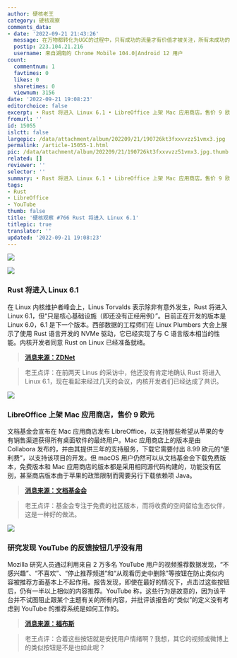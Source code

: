 ```yaml
---
author: 硬核老王
category: 硬核观察
comments_data:
- date: '2022-09-21 21:43:26'
  message: 在万物都转化为UGC的过程中，只有成功的流量才有价值才被关注，所有未成功的都时刻准备着成功。平台为了内容的不断产生也总和咱们说，这条道没有失败学说，只有成功学说。
  postip: 223.104.21.216
  username: 来自湖南的 Chrome Mobile 104.0|Android 12 用户
count:
  commentnum: 1
  favtimes: 0
  likes: 0
  sharetimes: 0
  viewnum: 3156
date: '2022-09-21 19:08:23'
editorchoice: false
excerpt: • Rust 将进入 Linux 6.1 • LibreOffice 上架 Mac 应用商店，售价 9 欧元 • 研究发现 YouTube 的反馈按钮几乎没有用
fromurl: ''
id: 15055
islctt: false
largepic: /data/attachment/album/202209/21/190726kt3fxxvvzz51vmx3.jpg
permalink: /article-15055-1.html
pic: /data/attachment/album/202209/21/190726kt3fxxvvzz51vmx3.jpg.thumb.jpg
related: []
reviewer: ''
selector: ''
summary: • Rust 将进入 Linux 6.1 • LibreOffice 上架 Mac 应用商店，售价 9 欧元 • 研究发现 YouTube 的反馈按钮几乎没有用
tags:
- Rust
- LibreOffice
- YouTube
thumb: false
title: '硬核观察 #766 Rust 将进入 Linux 6.1'
titlepic: true
translator: ''
updated: '2022-09-21 19:08:23'
---
```


![](/data/attachment/album/202209/21/190726kt3fxxvvzz51vmx3.jpg)


![](/data/attachment/album/202209/21/190733txi0gvgywmb6i0vr.jpg)


### Rust 将进入 Linux 6.1


在 Linux 内核维护者峰会上，Linus Torvalds 表示除非有意外发生，Rust 将进入 Linux 6.1，但“只是核心基础设施（即还没有正经用例）”。目前正在开发的版本是 Linux 6.0，6.1 是下一个版本。西部数据的工程师们在 Linux Plumbers 大会上展示了使用 Rust 语言开发的 NVMe 驱动，它已经实现了与 C 语言版本相当的性能。内核开发者同意 Rust on Linux 已经准备就绪。



> 
> **[消息来源：ZDNet](https://www.zdnet.com/article/linus-torvalds-rust-will-go-into-linux-6-1/)**
> 
> 
> 



> 
> 老王点评：在前两天 Linus 的采访中，他还没有肯定地确认 Rust 将进入 Linux 6.1，现在看起来经过几天的会议，内核开发者们已经达成了共识。
> 
> 
> 


![](/data/attachment/album/202209/21/190750e1wlqu5n13wsrlss.jpg)


### LibreOffice 上架 Mac 应用商店，售价 9 欧元


文档基金会宣布在 Mac 应用商店发布 LibreOffice，以支持那些希望从苹果的专有销售渠道获得所有桌面软件的最终用户。Mac 应用商店上的版本是由 Collabora 发布的，并由其提供三年的支持服务，下载它需要付出 8.99 欧元的“便利费”，以支持该项目的开发。但 macOS 用户仍然可以从文档基金会下载免费版本，免费版本和 Mac 应用商店的版本都是采用相同源代码构建的，功能没有区别，甚至商店版本由于苹果的政策限制而需要另行下载依赖项 Java。



> 
> **[消息来源：文档基金会](https://blog.documentfoundation.org/blog/2022/09/19/the-document-foundation-releases-libreoffice-on-apples-mac-app-store/)**
> 
> 
> 



> 
> 老王点评：基金会专注于免费的社区版本，而将收费的空间留给生态伙伴，这是一种好的做法。
> 
> 
> 


![](/data/attachment/album/202209/21/190808ji44x94x9yz9bkib.jpg)


### 研究发现 YouTube 的反馈按钮几乎没有用


Mozilla 研究人员通过利用来自 2 万多名 YouTube 用户的视频推荐数据发现，“不感兴趣”、“不喜欢”、“停止推荐频道”和“从观看历史中删除”等按钮在防止类似内容被推荐方面基本上不起作用。报告发现，即使在最好的情况下，点击过这些按钮后，仍有一半以上相似的内容推荐。YouTube 称，这些行为是故意的，因为该平台并不试图阻止跟某个主题有关的所有内容，并批评该报告的“类似”的定义没有考虑到 YouTube 的推荐系统是如何工作的。



> 
> **[消息来源：福布斯](https://www.forbes.com/sites/richardnieva/2022/09/20/youtube-dislike-recommendations-mozilla/)**
> 
> 
> 



> 
> 老王点评：合着这些按钮就是安抚用户情绪啊？我想，其它的视频或微博上的类似按钮是不是也如此呢？
> 
> 
>